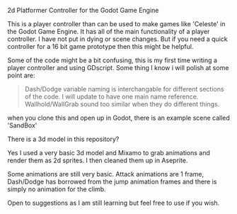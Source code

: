 2d Platformer Controller for the Godot Game Engine

This is a player controller than can be used to make games like 'Celeste' in the Godot Game Engine.
It has all of the main functionality of a player controller. I have not put in dying or scene changes.
But if you need a quick controller for a 16 bit game prototype then this might be helpful.

Some of the code might be a bit confusing, this is my first time writing a player controller and using GDscript.
Some thing I know i will polish at some point are:


> Dash/Dodge variable naming is interchangable for different sections of the code. I will update to have one main name reference.
> Wallhold/WallGrab sound too similar when they do different things.

when you clone this and open up in Godot, there is an example scene called 'SandBox'

There is a 3d model in this repository?

Yes I used a very basic 3d model and Mixamo to grab animations and render them as 2d sprites. I then cleaned them up in Aseprite.

Some animations are still very basic. Attack animations are 1 frame, Dash/Dodge has borrowed from the jump animation frames and there is simply no animation for the climb.

Open to suggestions as I am still learning but feel free to use if you wish.
